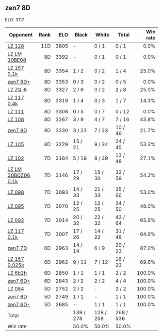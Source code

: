 ## zen7 8D ##

ELO: 3117

Opponent | Rank | ELO | Black | White | Total | Win rate
---------|-----:|----:|-------|-------|-------|-------:
[LZ 128](LZ%20128.md) | 11D | 3805 | - | 0 / 1 | 0 / 1 | 0.0%
[LZ LM 10BE08](LZ%20LM%2010BE08.md) | 8D | 3392 | - | 0 / 1 | 0 / 1 | 0.0%
[LZ 157 0.1k](LZ%20157%200.1k.md) | 8D | 3354 | 1 / 2 | 0 / 2 | 1 / 4 | 25.0%
[zen7 9D+](zen7%209D+.md) | 8D | 3353 | 0 / 3 | 0 / 2 | 0 / 5 | 0.0%
[LZ ZQ i8](LZ%20ZQ%20i8.md) | 8D | 3327 | 2 / 6 | 0 / 2 | 2 / 8 | 25.0%
[LZ 117 0.4k](LZ%20117%200.4k.md) | 8D | 3319 | 1 / 4 | 0 / 3 | 1 / 7 | 14.3%
[LZ 111](LZ%20111.md) | 8D | 3308 | 0 / 5 | 0 / 7 | 0 / 12 | 0.0%
[LZ 108](LZ%20108.md) | 8D | 3267 | 3 / 9 | 4 / 7 | 7 / 16 | 43.8%
[zen7 9D](zen7%209D.md) | 8D | 3230 | 3 / 23 | 7 / 23 | 10 / 46 | 21.7%
[LZ 105](LZ%20105.md) | 8D | 3229 | 15 / 21 | 9 / 24 | 24 / 45 | 53.3%
[LZ 102](LZ%20102.md) | 7D | 3184 | 5 / 19 | 8 / 29 | 13 / 48 | 27.1%
[LZ LM 30BOZ06 0.1k](LZ%20LM%2030BOZ06%200.1k.md) | 7D | 3146 | 17 / 29 | 15 / 30 | 32 / 59 | 54.2%
[LZ 098](LZ%20098.md) | 7D | 3093 | 14 / 33 | 21 / 33 | 35 / 66 | 53.0%
[LZ 095](LZ%20095.md) | 7D | 3070 | 12 / 25 | 12 / 25 | 24 / 50 | 48.0%
[LZ 092](LZ%20092.md) | 7D | 3014 | 20 / 32 | 22 / 32 | 42 / 64 | 65.6%
[LZ 117 0.1k](LZ%20117%200.1k.md) | 7D | 3007 | 17 / 26 | 14 / 22 | 31 / 48 | 64.6%
[zen7 7D](zen7%207D.md) | 6D | 2963 | 14 / 14 | 6 / 9 | 20 / 23 | 87.0%
[LZ 157 0.025k](LZ%20157%200.025k.md) | 6D | 2962 | 9 / 11 | 7 / 12 | 16 / 23 | 69.6%
[LZ 6b2h](LZ%206b2h.md) | 6D | 2850 | 1 / 1 | 1 / 1 | 2 / 2 | 100.0%
[zen7 6D+](zen7%206D+.md) | 6D | 2843 | 2 / 2 | 2 / 2 | 4 / 4 | 100.0%
[LZ 084](LZ%20084.md) | 5D | 2752 | 2 / 2 | - | 2 / 2 | 100.0%
[zen7 6D](zen7%206D.md) | 5D | 2749 | 1 / 1 | - | 1 / 1 | 100.0%
[zen7 6D-](zen7%206D-.md) | 5D | 2685 | - | 1 / 1 | 1 / 1 | 100.0%
Total | | | 139 / 278 | 129 / 258 | 268 / 536 | 
Win rate| | | 50.0% | 50.0% | 50.0% | 
